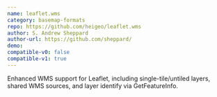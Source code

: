 ```yaml
---
name: leaflet.wms
category: basemap-formats
repo: https://github.com/heigeo/leaflet.wms
author: S. Andrew Sheppard
author-url: https://github.com/sheppard/
demo: 
compatible-v0: false
compatible-v1: true
---
```


Enhanced WMS support for Leaflet, including single-tile/untiled layers, shared WMS sources, and layer identify via GetFeatureInfo.
